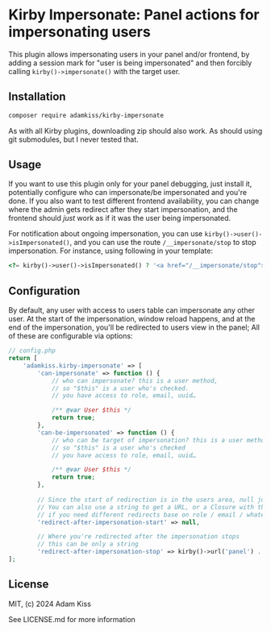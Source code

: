 # Kirby Impersonate: Panel actions for impersonating users

This plugin allows impersonating users in your panel and/or frontend, by adding a session mark for "user is being impersonated" and then forcibly calling `kirby()->impersonate()` with the target user.

## Installation

```bash
composer require adamkiss/kirby-impersonate
```

As with all Kirby plugins, downloading zip should also work. As should using git submodules, but I never tested that.

## Usage

If you want to use this plugin only for your panel debugging, just install it, potentially configure who can impersonate/be impersonated and you're done. If you also want to test different frontend availability, you can change where the admin gets redirect after they start impersonation, and the frontend should _just_ work as if it was the user being impersonated.

For notification about ongoing impersonation, you can use `kirby()->user()->isImpersonated()`, and you can use the route `/__impersonate/stop` to stop impersonation. For instance, using following in your template:

```php
<?= kirby()->user()->isImpersonated() ? '<a href="/__impersonate/stop">Stop Impersonation</a>' : ''?>
```

## Configuration

By default, any user with access to users table can impersonate any other user. At the start of the impersonation, window reload happens, and at the end of the impersonation, you'll be redirected to users view in the panel; All of these are configurable via options:

```php
// config.php
return [
    'adamkiss.kirby-impersonate' => [
		'can-impersonate' => function () {
            // who can impersonate? this is a user method,
            // so "$this" is a user who's checked.
            // you have access to role, email, uuid…

			/** @var User $this */
			return true;
		},
		'can-be-impersonated' => function () {
            // who can be target of impersonation? this is a user method,
            // so "$this" is a user who's checked
            // you have access to role, email, uuid…

            /** @var User $this */
			return true;
		},
        
        // Since the start of redirection is in the users area, null just reloads
        // You can also use a string to get a URL, or a Closure with the impersonated user
        // if you need different redirects base on role / email / whatever
		'redirect-after-impersonation-start' => null,

        // Where you're redirected after the impersonation stops
        // this can be only a string
		'redirect-after-impersonation-stop' => kirby()->url('panel') . '/users',    ]
];
```

## License

MIT, (c) 2024 Adam Kiss

See LICENSE.md for more information